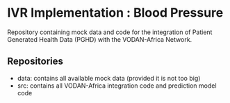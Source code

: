 # IVR Implementation : Blood Pressure

Repository containing mock data and code for the integration of Patient Generated Health Data (PGHD) with the VODAN-Africa Network.

## Repositories

 - data: contains all available mock data (provided it is not too big)
 - src: contains all VODAN-Africa integration code and prediction model code
